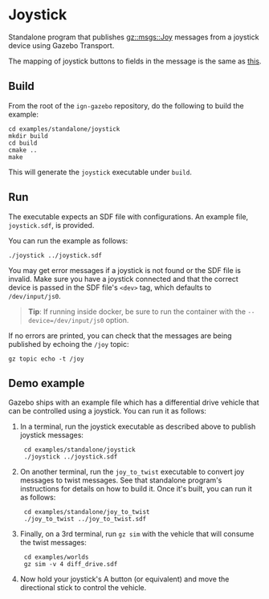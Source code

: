 # Joystick

Standalone program that publishes
[gz::msgs::Joy](https://gazebosim.org/api/msgs/5.6/classignition_1_1msgs_1_1Joy.html)
messages from a joystick device using Gazebo Transport.

The mapping of joystick buttons to fields in the message is the same as [this](http://wiki.ros.org/joy).

## Build

From the root of the `ign-gazebo` repository, do the following to build the example:

~~~
cd examples/standalone/joystick
mkdir build
cd build
cmake ..
make
~~~

This will generate the `joystick` executable under `build`.

## Run

The executable expects an SDF file with configurations.
An example file, `joystick.sdf`, is provided.

You can run the example as follows:

    ./joystick ../joystick.sdf

You may get error messages if a joystick is not found or the SDF file is invalid.
Make sure you have a joystick connected and that the correct device is passed in
the SDF file's `<dev>` tag, which defaults to `/dev/input/js0`.

> **Tip**: If running inside docker, be sure to run the container with the
  `--device=/dev/input/js0` option.

If no errors are printed, you can check that the messages are being published by
echoing the `/joy` topic:

    gz topic echo -t /joy

## Demo example

Gazebo ships with an example file which has a differential drive vehicle
that can be controlled using a joystick. You can run it as follows:

1. In a terminal, run the joystick executable as described above to publish
   joystick messages:

        cd examples/standalone/joystick
        ./joystick ../joystick.sdf

1. On another terminal, run the `joy_to_twist` executable to convert joy
   messages to twist messages. See that standalone program's instructions for
   details on how to build it. Once it's built, you can run it as follows:

        cd examples/standalone/joy_to_twist
        ./joy_to_twist ../joy_to_twist.sdf

1. Finally, on a 3rd terminal, run `gz sim` with the vehicle that will
   consume the twist messages:

        cd examples/worlds
        gz sim -v 4 diff_drive.sdf

1. Now hold your joystick's A button (or equivalent) and move the directional
   stick to control the vehicle.

